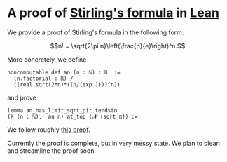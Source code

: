 # A proof of [Stirling's formula](https://en.wikipedia.org/wiki/Stirling%27s_approximation) in [Lean](https://leanprover.github.io/)

We provide a proof of Stirling's formula in the following form:

$$n! = \sqrt{2\pi n}\left(\frac{n}{e}\right)^n.$$

More concretely, we define
```lean
noncomputable def an (n : ℕ) : ℝ  :=
  (n.factorial : ℝ) /
  ((real.sqrt(2*n)*((n/(exp 1)))^n))
```

and prove

```lean
lemma an_has_limit_sqrt_pi: tendsto
(λ (n : ℕ),  an n) at_top (𝓝 (sqrt π)) :=
```

We follow roughly [this proof](https://proofwiki.org/wiki/Stirling%27s_Formula).

Currently the proof is complete, but in very messy state.
We plan to clean and streamline the proof soon.

